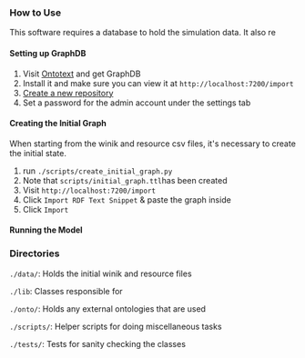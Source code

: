 

### How to Use

This software requires a database to hold the simulation data. It also
re

#### Setting up GraphDB

1. Visit
   [Ontotext](https://www.ontotext.com/products/graphdb/graphdb-free/)
   and get GraphDB
2. Install it and make sure you can view it at `http://localhost:7200/import`
3. [Create a new repository](https://graphdb.ontotext.com/documentation/free/creating-a-repository.html)
4. Set a password for the admin account under the settings tab

#### Creating the Initial Graph

When starting from the winik and resource csv files, it's necessary to
create the initial state.

1. run `./scripts/create_initial_graph.py`
2. Note that `scripts/initial_graph.ttl`has been created
3. Visit `http://localhost:7200/import`
4. Click `Import RDF Text Snippet` & paste the graph inside
5. Click `Import`

 
#### Running the Model


### Directories

`./data/`: Holds the initial winik and resource files
 
`./lib`: Classes responsible for 
 
`./onto/`: Holds any external ontologies that are used

`./scripts/`: Helper scripts for doing miscellaneous tasks

`./tests/`: Tests for sanity checking the classes